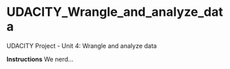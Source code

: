 # UDACITY_Wrangle_and_analyze_data
UDACITY Project - Unit 4: Wrangle and analyze data

**Instructions**
We nerd...

